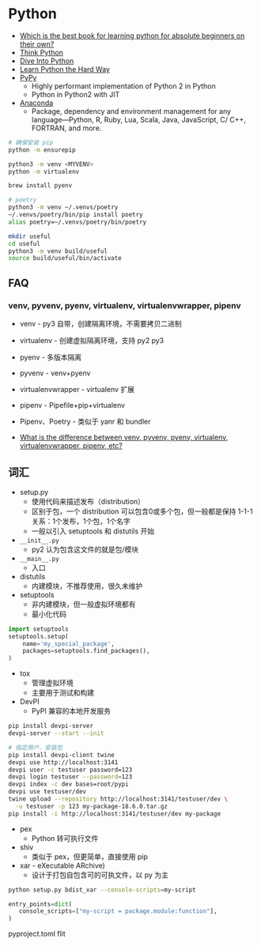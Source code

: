 # Python
* [Which is the best book for learning python for absolute beginners on their own?](https://www.quora.com/Which-is-the-best-book-for-learning-python-for-absolute-beginners-on-their-own)
* [Think Python](http://greenteapress.com/wp/think-python/)
* [Dive Into Python](http://www.diveintopython.net/)
* [Learn Python the Hard Way](https://learnpythonthehardway.org/book/)
* [PyPy](https://pypy.org)
  * Highly performant implementation of Python 2 in Python
  * Python in Python2 with JIT
* [Anaconda](https://github.com/conda/conda)
  * Package, dependency and environment management for any language—Python, R, Ruby, Lua, Scala, Java, JavaScript, C/ C++, FORTRAN, and more.

```bash
# 确保安装 pip
python -m ensurepip

python3 -m venv <MYVENV>  
python -m virtualenv

brew install pyenv

# poetry
python3 -m venv ~/.venvs/poetry
~/.venvs/poetry/bin/pip install poetry
alias poetry=~/.venvs/poetry/bin/poetry

mkdir useful
cd useful
python3 -m venv build/useful
source build/useful/bin/activate
```

## FAQ

### venv, pyvenv, pyenv, virtualenv, virtualenvwrapper, pipenv
* venv - py3 自带，创建隔离环境，不需要拷贝二进制
* virtualenv - 创建虚拟隔离环境，支持 py2 py3
* pyenv - 多版本隔离
* pyvenv - venv+pyenv
* virtualenvwrapper - virtualenv 扩展
* pipenv - Pipefile+pip+virtualenv
* Pipenv、Poetry - 类似于 yanr 和 bundler

* [What is the difference between venv, pyvenv, pyenv, virtualenv, virtualenvwrapper, pipenv, etc?](https://stackoverflow.com/questions/41573587)

## 词汇

* setup.py
  * 使用代码来描述发布（distribution）
  * 区别于包，一个 distribution 可以包含0或多个包，但一般都是保持 1-1-1 关系：1个发布，1个包，1个名字
  * 一般以引入 setuptools 和 distutils 开始
* `__init__.py`
  * py2 认为包含这文件的就是包/模块
* `__main__.py`
  * 入口
* distutils
  * 内建模块，不推荐使用，很久未维护
* setuptools
  * 非内建模块，但一般虚拟环境都有
  * 最小化代码
```py
import setuptools
setuptools.setup(
    name='my_special_package',
    packages=setuptools.find_packages(),
)
```
* tox
  * 管理虚拟环境
  * 主要用于测试和构建
* DevPI
  * PyPI 兼容的本地开发服务
```bash
pip install devpi-server
devpi-server --start --init

# 指定用户、安装包
pip install devpi-client twine
devpi use http://localhost:3141
devpi user -c testuser password=123
devpi login testuser --password=123
devpi index -c dev bases=root/pypi
devpi use testuser/dev
twine upload --repository http://localhost:3141/testuser/dev \
  -u testuser -p 123 my-package-18.6.0.tar.gz
pip install -i http://localhost:3141/testuser/dev my-package
```
* pex
  * Python 转可执行文件
* shiv
  * 类似于 pex，但更简单，直接使用 pip
* xar - eXecutable ARchive)
  * 设计于打包自包含可的可执文件，以 py 为主
```bash
python setup.py bdist_xar --console-scripts=my-script
```
```py
entry_points=dict(
   console_scripts=["my-script = package.module:function"],
)
```

pyproject.toml
flit

